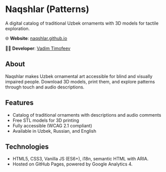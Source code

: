 # Naqshlar (Patterns)

A digital catalog of traditional Uzbek ornaments with 3D models for tactile exploration.

🌐 **Website**: [naqshlar.github.io](https://naqshlar.github.io)

👨‍💻 **Developer**: [Vadim Timofeev](https://timofeev.cv?utm_source=naqshlar_gh&utm_medium=referral&utm_campaign=portfolio)

## About

Naqshlar makes Uzbek ornamental art accessible for blind and visually impaired people.
Download 3D models, print them, and explore patterns through touch and audio descriptions.

## Features

- Catalog of traditional ornaments with descriptions and audio comments
- Free STL models for 3D printing
- Fully accessible (WCAG 2.1 compliant)
- Available in Uzbek, Russian, and English

## Technologies

- HTML5, CSS3, Vanilla JS (ES6+), i18n, semantic HTML with ARIA.
- Hosted on GitHub Pages, powered by Google Analytics 4.

